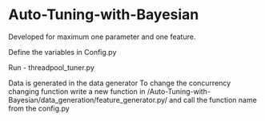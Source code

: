 # Auto-Tuning-with-Bayesian

Developed for maximum one parameter and one feature. 

Define the variables in Config.py

Run - threadpool_tuner.py

Data is generated in the data generator
To change the concurrency changing function write a new function in /Auto-Tuning-with-Bayesian/data_generation/feature_generator.py/ and call the function name from the config.py
